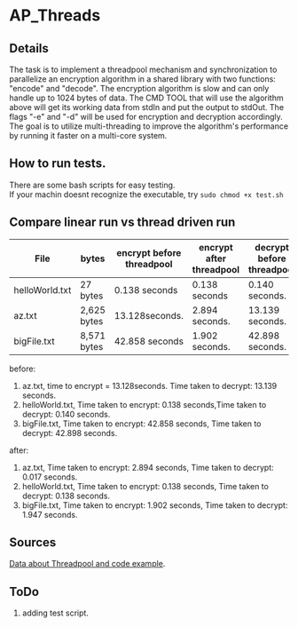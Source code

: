# AP_Threads



## Details
The task is to implement a threadpool mechanism and synchronization to parallelize an encryption algorithm in a shared library with two functions: "encode" and "decode". The encryption algorithm is slow and can only handle up to 1024 bytes of data. The CMD TOOL that will use the algorithm above will get its working data from stdIn and put the output to stdOut. The flags "-e" and "-d" will be used for encryption and decryption accordingly. The goal is to utilize multi-threading to improve the algorithm's performance by running it faster on a multi-core system.

## How to run tests.
There are some bash scripts for easy testing.<br/>
If your machin doesnt recognize the executable, try `sudo chmod +x test.sh`<br/>


## Compare linear run vs thread driven run

File| bytes| encrypt before threadpool|encrypt after threadpool| decrypt before threadpool|decrypt after threadpool
---|---|---|---|---|---
helloWorld.txt| 27 bytes| 0.138 seconds| 0.138 seconds| 0.140 seconds. |0.138 seconds.
az.txt| 2,625 bytes| 13.128seconds.| 2.894 seconds.|13.139 seconds.|0.017 seconds.
bigFile.txt| 8,571 bytes| 42.858 seconds| 1.902 seconds.|42.898 seconds.|1.947 seconds.

before:
1. az.txt, time to encrypt = 13.128seconds. Time taken to decrypt: 13.139 seconds.
2. helloWorld.txt, Time taken to encrypt: 0.138 seconds,Time taken to decrypt: 0.140 seconds.
3. bigFile.txt, Time taken to encrypt: 42.858 seconds, Time taken to decrypt: 42.898 seconds.

after:
1. az.txt, Time taken to encrypt: 2.894 seconds, Time taken to decrypt: 0.017 seconds.
2. helloWorld.txt, Time taken to encrypt: 0.138 seconds, Time taken to decrypt: 0.138 seconds.
3. bigFile.txt, Time taken to encrypt: 1.902 seconds, Time taken to decrypt: 1.947 seconds.

## Sources
[Data about Threadpool and code example](https://nachtimwald.com/2019/04/12/thread-pool-in-c/).

## ToDo
1. adding test script.

